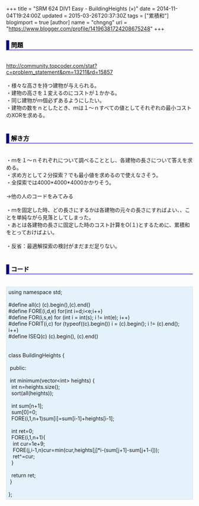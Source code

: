 +++
title = "SRM 624 DIV1 Easy - BuildingHeights (×)"
date = 2014-11-04T19:24:00Z
updated = 2015-03-26T20:37:30Z
tags = ["累積和"]
blogimport = true 
[author]
	name = "chngng"
	uri = "https://www.blogger.com/profile/14196381724208675248"
+++

<div dir="ltr" style="text-align: left;" trbidi="on"><h3 style="border-bottom: 2px solid slateblue; border-left: 8px solid navy; color: black; padding: 0px 0px 1px 5px;">問題 </h3><br /><a href="http://community.topcoder.com/stat?c=problem_statement&amp;pm=13211&amp;rd=15857" target="_blank">http://community.topcoder.com/stat?c=problem_statement&amp;pm=13211&amp;rd=15857</a><br /><br />・様々な高さを持つ建物が与えられる。<br />・建物の高さを１変えるのにコストが１かかる。<br />・同じ建物がｍ個必ずあるようにしたい。<br />・建物の数をｎとしたとき、ｍは１～ｎすべての値としてそれぞれの最小コストのXORを求める。<br /><br /><h3 style="border-bottom: 2px solid slateblue; border-left: 8px solid navy; color: black; padding: 0px 0px 1px 5px;">解き方 </h3><br />・ｍを１～ｎそれぞれについて調べることとし、各建物の長さについて答えを求める。<br />・求め方として２分探索？でも最小値を求めるので使えなさそう。<br />・全探索では4000*4000*4000かかりそう。<br /><br />→他の人のコードをみてみる<br /><br />・ｍを固定した時、どの長さにするかは各建物の元々の長さにすればよい、、ことを単純ながら見落としてしまった。<br />・あとは各建物の長さに固定した時のコスト計算をO(１)とするために、累積和をとっておけばよい。<br /><br />・反省：最適解探索の検討がまだまだ足りない。<br /><br /><h3 style="border-bottom: 2px solid slateblue; border-left: 8px solid navy; color: black; padding: 0px 0px 1px 5px;">コード </h3><br /><div style="background-color: #e3f2fb; border: 1px dotted #CCCCCC; padding: 5px;">using namespace std;<br /><br />#define all(c) (c).begin(),(c).end()<br />#define FORE(i,d,e) for(int i=d;i&lt;e;i++)<br />#define FOR(i,s,e) for (int i = int(s); i != int(e); i++)<br />#define FORIT(i,c) for (typeof((c).begin()) i = (c).begin(); i != (c).end(); i++)<br />#define ISEQ(c) (c).begin(), (c).end()<br /><br /><br />class BuildingHeights {<br /><br /><span class="Apple-tab-span" style="white-space: pre;"> </span>public:<br /><br /><span class="Apple-tab-span" style="white-space: pre;"> </span>int minimum(vector&lt;int&gt; heights) {<br /><span class="Apple-tab-span" style="white-space: pre;">  </span>int n=heights.size();<br /><span class="Apple-tab-span" style="white-space: pre;">  </span>sort(all(heights));<br /><br /><span class="Apple-tab-span" style="white-space: pre;">  </span>int sum[n+1];<br /><span class="Apple-tab-span" style="white-space: pre;">  </span>sum[0]=0;<br /><span class="Apple-tab-span" style="white-space: pre;">  </span>FORE(i,1,n+1)sum[i]=sum[i-1]+heights[i-1];<br /><br /><span class="Apple-tab-span" style="white-space: pre;">  </span>int ret=0;<br /><span class="Apple-tab-span" style="white-space: pre;">  </span>FORE(i,1,n+1){<br /><span class="Apple-tab-span" style="white-space: pre;">   </span>int cur=1e+9;<br /><span class="Apple-tab-span" style="white-space: pre;">   </span>FORE(j,i-1,n)cur=min(cur,heights[j]*i-(sum[j+1]-sum[j+1-i]));<br /><span class="Apple-tab-span" style="white-space: pre;">   </span>ret^=cur;<br /><span class="Apple-tab-span" style="white-space: pre;">  </span>}<br /><br /><span class="Apple-tab-span" style="white-space: pre;">  </span>return ret;<br /><span class="Apple-tab-span" style="white-space: pre;"> </span>}<br /><br />};</div></div>

